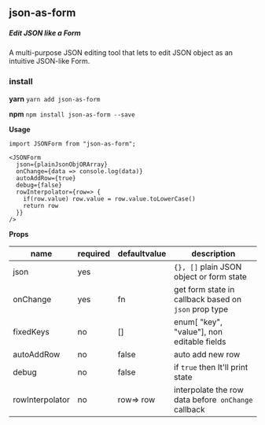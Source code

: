 



## json-as-form
##### Edit JSON like a Form

A multi-purpose JSON editing tool that lets to edit JSON object as an intuitive JSON-like Form.

### install
**yarn**
`yarn add json-as-form`

**npm**
`npm install json-as-form --save`

**Usage**
```
import JSONForm from "json-as-form";

<JSONForm
  json={plainJsonObjORArray}
  onChange={data => console.log(data)}
  autoAddRow={true}
  debug={false}
  rowInterpolator={row=> {
    if(row.value) row.value = row.value.toLowerCase()
    return row
  }}
/>
```
**Props**

|name  | required | defaultvalue  | description |
|-- | -- | -- |--|
| json | yes | | `{}, []` plain JSON object or form state |
| onChange | yes | fn | get form state in callback based on `json` prop type|
| fixedKeys | no | [] | enum[ "key", "value"], non editable fields|
| autoAddRow | no | false | auto add new row |
| debug | no | false | if `true` then It'll print state |
| rowInterpolator | no | row=> row | interpolate the row data before` onChange` callback|
